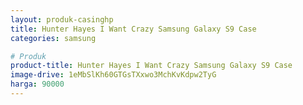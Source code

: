 ```yaml
---
layout: produk-casinghp
title: Hunter Hayes I Want Crazy Samsung Galaxy S9 Case
categories: samsung

# Produk
product-title: Hunter Hayes I Want Crazy Samsung Galaxy S9 Case
image-drive: 1eMbSlKh60GTGsTXxwo3MchKvKdpw2TyG
harga: 90000
---
```

